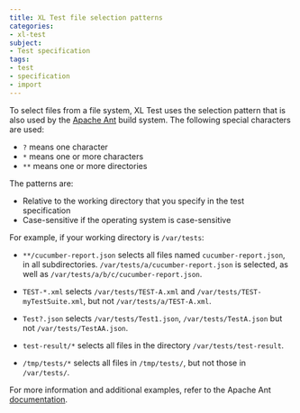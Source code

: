 ```yaml
---
title: XL Test file selection patterns
categories:
- xl-test
subject:
- Test specification
tags:
- test
- specification
- import
---
```


To select files from a file system, XL Test uses the selection pattern that is also used by the [Apache Ant](https://ant.apache.org/manual/dirtasks.html) build system. The following special characters are used:
 
* `?` means one character
* `*` means one or more characters
* `**` means one or more directories

The patterns are:

* Relative to the working directory that you specify in the test specification
* Case-sensitive if the operating system is case-sensitive

For example, if your working directory is `/var/tests`:

* `**/cucumber-report.json` selects all files named `cucumber-report.json`, in all subdirectories. `/var/tests/a/cucumber-report.json` is selected, as well as `/var/tests/a/b/c/cucumber-report.json`.

* `TEST-*.xml` selects `/var/tests/TEST-A.xml` and `/var/tests/TEST-myTestSuite.xml`, but not `/var/tests/a/TEST-A.xml`.

* `Test?.json` selects `/var/tests/Test1.json`, `/var/tests/TestA.json` but not `/var/tests/TestAA.json`.

* `test-result/*` selects all files in the directory `/var/tests/test-result`.

* `/tmp/tests/*` selects all files in `/tmp/tests/`, but not those in `/var/tests/`.

For more information and additional examples, refer to the Apache Ant [documentation](https://ant.apache.org/manual/dirtasks.html).
